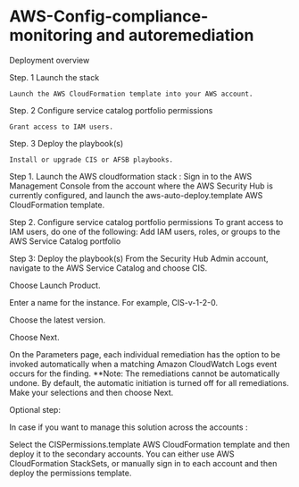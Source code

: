 # AWS-Config-compliance-monitoring and autoremediation
Deployment overview

 Step. 1 Launch the stack

    Launch the AWS CloudFormation template into your AWS account.

Step. 2 Configure service catalog portfolio permissions

    Grant access to IAM users.

Step. 3 Deploy the playbook(s)

    Install or upgrade CIS or AFSB playbooks.


Step 1. Launch the AWS cloudformation stack :
Sign in to the AWS Management Console from the account where the AWS Security Hub is currently configured, and launch the aws-auto-deploy.template AWS CloudFormation template. 

Step 2. Configure service catalog portfolio permissions
 To grant access to IAM users, do one of the following:
    Add IAM users, roles, or groups to the AWS Service Catalog portfolio
    
Step 3: Deploy the playbook(s)
 From the Security Hub Admin account, navigate to the AWS Service Catalog
and choose CIS.

Choose Launch Product.

Enter a name for the instance. For example, CIS-v-1-2-0.

Choose the latest version.

Choose Next.

On the Parameters page, each individual remediation has the option to be invoked automatically when a matching Amazon CloudWatch Logs event occurs for the finding. **Note: The remediations cannot be automatically undone. By default, the automatic initiation is turned off for all remediations. Make your selections and then choose Next.


Optional step:

In case if you want to manage this solution across the accounts :

Select the  CISPermissions.template AWS CloudFormation template and then deploy it to the secondary accounts.
You can either use AWS CloudFormation StackSets, or manually sign in to each account and then deploy the permissions template. 




